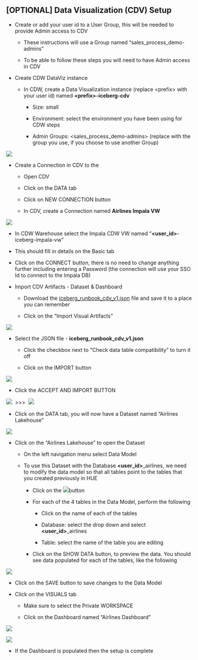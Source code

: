 ## \[OPTIONAL] Data Visualization (CDV) Setup

- Create or add your user id to a User Group, this will be needed to provide Admin access to CDV

  - These instructions will use a Group named “sales\_process\_demo-admins”

  - To be able to follow these steps you will need to have Admin access in CDV

- Create CDW DataViz instance 

  - In CDW, create a Data Visualization instance (replace \<prefix> with your user id) named **\<prefix>-iceberg-cdv**

    - Size: small

    - Environment: select the environment you have been using for CDW steps

    - Admin Groups: \<sales\_process\_demo-admins> (replace with the group you use, if you choose to use another Group)

![](../images/24.png)

- Create a Connection in CDV to the  

  - Open CDV

  - Click on the DATA tab

  - Click on NEW CONNECTION button

  - In CDV, create a Connection named **Airlines Impala VW**

![](../images/25.png)

- In CDW Warehouse select the Impala CDW VW named “**\<user\_id>**-iceberg-impala-vw”

- This should fill in details on the Basic tab

- Click on the CONNECT button, there is no need to change anything further including entering a Password (the connection will use your SSO Id to connect to the Impala DB)

* Import CDV Artifacts - Dataset & Dashboard

  - Download the [iceberg\_runbook\_cdv\_v1.json](https://drive.google.com/file/d/1MP9PKmxoh7qpDpoX90Dp6EVSngwhYf2j/view?usp=share_link) file and save it to a place you can remember

  - Click on the “Import Visual Artifacts”

![](../images/26.png)

- Select the JSON file - **iceberg\_runbook\_cdv\_v1.json** 

  - Click the checkbox next to “Check data table compatibility” to turn it off

  - Click on the IMPORT button

![](../images/27.png)

- Click the ACCEPT AND IMPORT BUTTON

![](../images/28.png)  >>>  ![](../images/29.png)

- Click on the DATA tab, you will now have a Dataset named “Airlines Lakehouse”

![](../images/30.png)

- Click on the “Airlines Lakehouse” to open the Dataset

  - On the left navigation menu select Data Model

  - To use this Dataset with the Database **\<user\_id>**\_airlines, we need to modify the data model so that all tables point to the tables that you created previously in HUE

    - Click on the ![](../images/31.png)button

    - For each of the 4 tables in the Data Model, perform the following

      - Click on the name of each of the tables

      - Database: select the drop down and select **\<user\_id>**\_airlines

      - Table: select the name of the table you are editing

    - Click on the SHOW DATA button, to preview the data. You should see data populated for each of the tables, like the following

![](../images/32.png)

- Click on the SAVE button to save changes to the Data Model

* Click on the VISUALS tab

  - Make sure to select the Private WORKSPACE

  - Click on the Dashboard named “Airlines Dashboard”

![](../images/33.png)

![](../images/34.png)

- If the Dashboard is populated then the setup is complete

